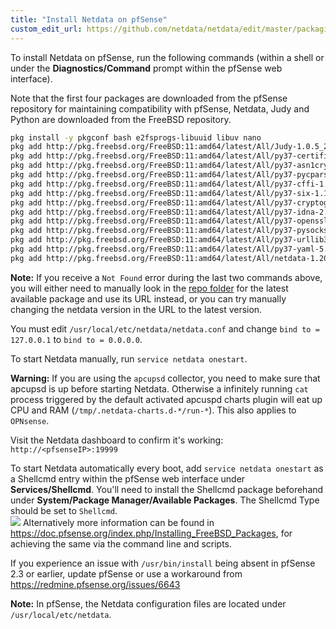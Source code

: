 ```yaml
---
title: "Install Netdata on pfSense"
custom_edit_url: https://github.com/netdata/netdata/edit/master/packaging/installer/methods/pfsense.md
---
```




To install Netdata on pfSense, run the following commands (within a shell or under the **Diagnostics/Command** prompt
within the pfSense web interface).

Note that the first four packages are downloaded from the pfSense repository for maintaining compatibility with pfSense,
Netdata, Judy and Python are downloaded from the FreeBSD repository.

```sh
pkg install -y pkgconf bash e2fsprogs-libuuid libuv nano
pkg add http://pkg.freebsd.org/FreeBSD:11:amd64/latest/All/Judy-1.0.5_2.txz
pkg add http://pkg.freebsd.org/FreeBSD:11:amd64/latest/All/py37-certifi-2020.4.5.1.txz
pkg add http://pkg.freebsd.org/FreeBSD:11:amd64/latest/All/py37-asn1crypto-1.3.0.txz
pkg add http://pkg.freebsd.org/FreeBSD:11:amd64/latest/All/py37-pycparser-2.19.txz
pkg add http://pkg.freebsd.org/FreeBSD:11:amd64/latest/All/py37-cffi-1.14.0.txz
pkg add http://pkg.freebsd.org/FreeBSD:11:amd64/latest/All/py37-six-1.14.0.txz
pkg add http://pkg.freebsd.org/FreeBSD:11:amd64/latest/All/py37-cryptography-2.6.1.txz
pkg add http://pkg.freebsd.org/FreeBSD:11:amd64/latest/All/py37-idna-2.8.txz
pkg add http://pkg.freebsd.org/FreeBSD:11:amd64/latest/All/py37-openssl-19.0.0.txz
pkg add http://pkg.freebsd.org/FreeBSD:11:amd64/latest/All/py37-pysocks-1.7.1.txz
pkg add http://pkg.freebsd.org/FreeBSD:11:amd64/latest/All/py37-urllib3-1.25.7,1.txz
pkg add http://pkg.freebsd.org/FreeBSD:11:amd64/latest/All/py37-yaml-5.2.txz
pkg add http://pkg.freebsd.org/FreeBSD:11:amd64/latest/All/netdata-1.20.0_3.txz
```

**Note:** If you receive a `Not Found` error during the last two commands above, you will either need to manually look
in the [repo folder](http://pkg.freebsd.org/FreeBSD:11:amd64/latest/All/) for the latest available package and use its
URL instead, or you can try manually changing the netdata version in the URL to the latest version.  

You must edit `/usr/local/etc/netdata/netdata.conf` and change `bind to = 127.0.0.1` to `bind to = 0.0.0.0`.

To start Netdata manually, run `service netdata onestart`.

**Warning:** If you are using the `apcupsd` collector, you need to make sure that apcupsd is up before starting Netdata. Otherwise a infinitely running `cat` process triggered by the default activated apcuspd charts plugin will eat up CPU and RAM (`/tmp/.netdata-charts.d-*/run-*`). This also applies to `OPNsense`.

Visit the Netdata dashboard to confirm it's working: `http://<pfsenseIP>:19999`

To start Netdata automatically every boot, add `service netdata onestart` as a Shellcmd entry within the pfSense web
interface under **Services/Shellcmd**. You'll need to install the Shellcmd package beforehand under **System/Package
Manager/Available Packages**. The Shellcmd Type should be set to `Shellcmd`.  
![](https://i.imgur.com/wcKiPe1.png) Alternatively more information can be found in
<https://doc.pfsense.org/index.php/Installing_FreeBSD_Packages>, for achieving the same via the command line and
scripts.

If you experience an issue with `/usr/bin/install` being absent in pfSense 2.3 or earlier, update pfSense or use a
workaround from <https://redmine.pfsense.org/issues/6643>  

**Note:** In pfSense, the Netdata configuration files are located under `/usr/local/etc/netdata`.
